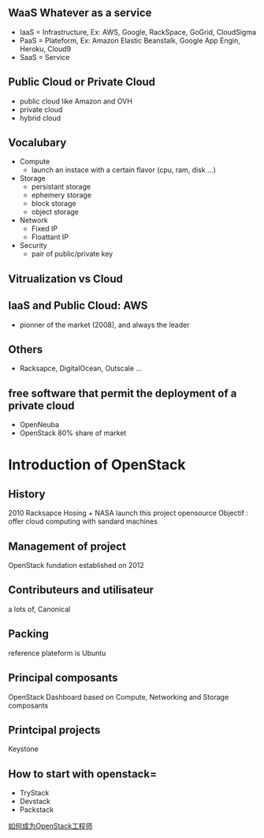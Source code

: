 ## WaaS Whatever as a service
- IaaS = Infrastructure, Ex: AWS, Google, RackSpace, GoGrid, CloudSigma
- PaaS = Plateform, Ex: Amazon Elastic Beanstalk, Google App Engin, Heroku, Cloud9
- SaaS = Service

## Public Cloud or Private Cloud
- public cloud like Amazon and OVH
- private cloud
- hybrid cloud

## Vocalubary
- Compute
    - launch an instace with a certain flavor (cpu, ram, disk ...)
- Storage
    - persistant storage
    - ephemery storage
    - block storage
    - object storage
- Network
    - Fixed IP
    - Floattant IP
- Security
    - pair of public/private key

## Vitrualization vs Cloud

## IaaS and Public Cloud: AWS
- pionner of the market (2008), and always the leader

## Others
- Racksapce, DigitalOcean, Outscale ...

## free software that permit the deployment of a private cloud
- OpenNeuba
- OpenStack 80% share of market

# Introduction of OpenStack
## History
2010 Racksapce Hosing + NASA launch this project opensource
Objectif : offer cloud computing with sandard machines
## Management of project
OpenStack fundation established on 2012
## Contributeurs and utilisateur
a lots of, Canonical
## Packing
reference plateform is Ubuntu
## Principal composants
OpenStack Dashboard based on Compute, Networking and Storage composants
## Printcipal projects
Keystone


## How to start with openstack=
- TryStack
- Devstack
- Packstack

[如何成为OpenStack工程师](http://way4ever.com/?p=349)